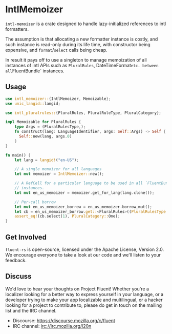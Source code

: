 # IntlMemoizer

`intl-memoizer` is a crate designed to handle lazy-initialized references
to intl formatters.

The assumption is that allocating a new formatter instance is costly, and such
instance is read-only during its life time, with constructor being expensive, and
`format`/`select` calls being cheap.

In result it pays off to use a singleton to manage memoization of all instances of intl
APIs such as `PluralRules`, DateTimeFormat` etc. between all `FluentBundle` instances.

Usage
-----

```rust
use intl_memoizer::{IntlMemoizer, Memoizable};
use unic_langid::langid;

use intl_pluralrules::{PluralRules, PluralRuleType, PluralCategory};

impl Memoizable for PluralRules {
    type Args = (PluralRulesType,);
    fn construct(lang: LanguageIdentifier, args: Self::Args) -> Self {
      Self::new(lang, args.0)
    }
}

fn main() {
    let lang = langid!("en-US");

    // A single memoizer for all languages
    let mut memoizer = IntlMemoizer::new();

    // A RefCell for a particular language to be used in all `FluentBundle`
    // instances.
    let mut en_us_memoizer = memoizer.get_for_lang(lang.clone());

    // Per-call borrow
    let mut en_us_memoizer_borrow = en_us_memoizer.borrow_mut();
    let cb = en_us_memoizer_borrow.get::<PluralRules>((PluralRulesType::Cardinal,));
    assert_eq!(cb.select(1), PluralCategory::One);
}

```

Get Involved
------------

`fluent-rs` is open-source, licensed under the Apache License, Version 2.0.  We
encourage everyone to take a look at our code and we'll listen to your
feedback.


Discuss
-------

We'd love to hear your thoughts on Project Fluent! Whether you're a localizer
looking for a better way to express yourself in your language, or a developer
trying to make your app localizable and multilingual, or a hacker looking for
a project to contribute to, please do get in touch on the mailing list and the
IRC channel.

 - Discourse: https://discourse.mozilla.org/c/fluent
 - IRC channel: [irc://irc.mozilla.org/l20n](irc://irc.mozilla.org/l20n)
